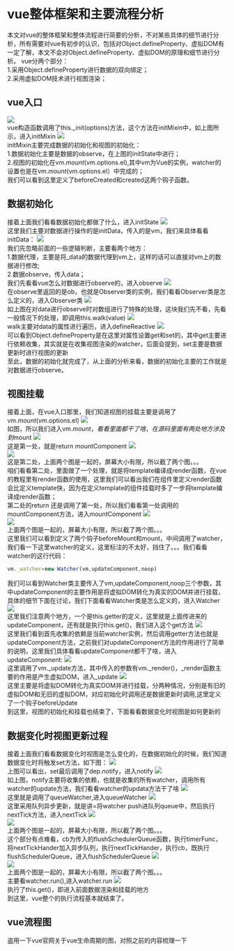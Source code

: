 # vue整体框架和主要流程分析
本文对vue的整体框架和整体流程进行简要的分析，不对某些具体的细节进行分析，所有需要对vue有初步的认识，包括对Object.defineProperty、虚拟DOM有一定了解，本文不会对Object.defineProperty、虚拟DOM的原理和细节进行分析。
vue分两个部分：<br>
1.采用Object.defineProperty进行数据的双向绑定；<br>
2.采用虚拟DOM技术进行视图渲染；
## vue入口
![](https://github.com/jackfxq/vue-source/raw/master/images/1.png)<br>
vue构造函数调用了this._init(options)方法，这个方法在initMixin中，如上图所示，进入initMixin
![](https://github.com/jackfxq/vue-source/raw/master/images/2.png)<br>
initMixin主要完成数据的初始化和视图的初始化：<br> 
1.数据初始化主要是数据的observe，在上图的initState中进行；<br> 
2.视图的初始化在vm.$mount(vm.$options.el),其中vm为Vue的实例，watcher的设置也是在vm.$mount(vm.$options.el）中完成的；<br> 
我们可以看到这里定义了beforeCreated和created这两个钩子函数。
## 数据初始化
接着上面我们看看数据初始化都做了什么，进入initState
![](https://github.com/jackfxq/vue-source/raw/master/images/3.png)<br>
这里我们主要对数据进行操作的是initData，传入的是vm，我们来具体看看initData：
![](https://github.com/jackfxq/vue-source/raw/master/images/4.png)<br>
我们先忽略前面的一些逻辑判断，主要看两个地方：<br>
1.数据代理，主要是将_data的数据代理到vm上，这样的话可以直接对vm上的数据进行修改;<br>
2.数据observe，传入data；<br>
我们先看看vue怎么对数据进行observe的，进入observe
![](https://github.com/jackfxq/vue-source/raw/master/images/5.png)<br>
在observe里返回的是ob，也就是Observer类的实例，我们看看Observer类是怎么定义的，进入Observer类
![](https://github.com/jackfxq/vue-source/raw/master/images/6.png)<br>
如上图在对data进行observe时对数组进行了特殊的处理，这块我们先不看，先看一般情况下的处理，即调用this.walk(value)
![](https://github.com/jackfxq/vue-source/raw/master/images/7.png)<br>
walk主要对data的属性进行遍历，进入defineReactive
![](https://github.com/jackfxq/vue-source/raw/master/images/8.png)<br>
可以看到Object.defineProperty是在这里对属性设置get和set的，其中get主要进行依赖收集，其实就是在收集视图渲染的watcher，后面会提到，set主要是数据更新时进行视图的更新<br>
至此，数据的初始化就完成了，从上面的分析来看，数据的初始化主要的工作就是对数据进行observe。
## 视图挂载
接着上面，在vue入口那里，我们知道视图的挂载主要是调用了vm.$mount(vm.$options.el)
![](https://github.com/jackfxq/vue-source/raw/master/images/9.png)<br>
如图，所以我们进入vm.$mount，看看里面都干了啥，在源码里面有两处地方涉及到$mount
![](https://github.com/jackfxq/vue-source/raw/master/images/10.png)<br>
这是第一处，就是return mountComponent
![](https://github.com/jackfxq/vue-source/raw/master/images/11.png)<br>
![](https://github.com/jackfxq/vue-source/raw/master/images/12.png)<br>
这是第二处，上面两个图是一起的，屏幕大小有限，所以截了两个图。。。<br>
咱们看看第二处，里面做了一个处理，就是将template编译成render函数，在vue的教程里有render函数的使用，这里我们可以看出我们在组件里定义render函数会比定义template快，因为在定义template的组件挂载时多了一步将template编译成render函数；<br>
第二处的return 还是调用了第一处，所以我们看看第一处调用的mountComponent方法，进入mountComponent
![](https://github.com/jackfxq/vue-source/raw/master/images/13.png)<br>
![](https://github.com/jackfxq/vue-source/raw/master/images/14.png)<br>
上面两个图是一起的，屏幕大小有限，所以截了两个图。。。<br>
这里我们可以看到定义了两个钩子beforeMount和mount，中间调用了watcher，我们看一下这里watcher的定义，这里标注的不太好，挡住了。。。我们看看watcher的这行代码：<br>
```javascript
vm._watcher=new Watcher(vm,updateComponent,noop)
```
我们可以看到Watcher类主要传入了vm,updateComponent,noop三个参数，其中updateComponent的主要作用是将虚拟DOM转化为真实的DOM并进行挂载，具体的细节下面在讨论，我们下面看看Watcher类是怎么定义的，进入Watcher
![](https://github.com/jackfxq/vue-source/raw/master/images/15.png)<br>
这里我们注意两个地方，一个是this.getter的定义，这里就是上面传进来的updateComponent，还有就是执行this.get()，我们进入这个get方法
![](https://github.com/jackfxq/vue-source/raw/master/images/16.png)<br>
这里我们看到首先收集的依赖是当前watcher实例，然后调用getter方法也就是updateComponent方法，之前我们对updateComponent方法的作用进行了简单的说明，这里我们具体看看updateComponent都干了啥，进入updateComponent:
![](https://github.com/jackfxq/vue-source/raw/master/images/17.png)<br>
这里调用了vm._update方法，其中传入的参数有vm._render()，_render函数主要的作用是产生虚拟DOM，进入_update
![](https://github.com/jackfxq/vue-source/raw/master/images/18.png)<br>
这里主要是将虚拟DOM转化为真实DOM并进行挂载，分两种情况，分别是有旧的虚拟DOM和无旧的虚拟DOM，对应初始化时调用还是数据更新时调用,这里定义了一个钩子beforeUpdate<br>
到这里，视图的初始化和挂载也结束了，下面看看数据变化时视图是如何更新的
## 数据变化时视图更新过程
接着上面我们看看数据变化时视图是怎么变化的，在数据初始化的时候，我们知道数据变化时将触发set方法，如下图：
![](https://github.com/jackfxq/vue-source/raw/master/images/19.png)<br>
上图可以看出，set最后调用了dep.notify，进入notify
![](https://github.com/jackfxq/vue-source/raw/master/images/20.png)<br>
如上图，notify主要将收集的依赖，也就是收集的所有watcher，调用所有watcher的update方法，我们看看watcher的updata方法干了啥
![](https://github.com/jackfxq/vue-source/raw/master/images/21.png)<br>
这里就是调用了queueWatcher,进入queueWatcher
![](https://github.com/jackfxq/vue-source/raw/master/images/22.png)<br>
这里采用队列异步更新，就是讲=将watcher push进队列queue中，然后执行nextTick方法，进入nextTick
![](https://github.com/jackfxq/vue-source/raw/master/images/23.png)<br>
![](https://github.com/jackfxq/vue-source/raw/master/images/24.png)<br>
上面两个图是一起的，屏幕大小有限，所以截了两个图。。。<br>
这个部分有点难看，cb为传入的flushSchedulerQueue函数，执行timerFunc，将nextTickHander加入异步队列，执行nextTickHander，执行cb，既执行flushSchedulerQueue，进入flushSchedulerQueue
![](https://github.com/jackfxq/vue-source/raw/master/images/25.png)<br>
![](https://github.com/jackfxq/vue-source/raw/master/images/26.png)<br>
上面两个图是一起的，屏幕大小有限，所以截了两个图。。。<br>
主要看watcher.run(),进入watcher.run
![](https://github.com/jackfxq/vue-source/raw/master/images/27.png)<br>
执行了this.get()，即进入前面数据渲染和挂载的地方<br>
到这里，vue整个的执行流程基本就结束了。
## vue流程图
盗用一下vue官网关于vue生命周期的图，对照之前的内容梳理一下
